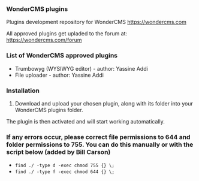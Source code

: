 ### WonderCMS plugins
Plugins development repository for WonderCMS https://wondercms.com

All approved plugins get upladed to the forum at: https://wondercms.com/forum

### List of WonderCMS approved plugins
- Trumbowyg (WYSIWYG editor) - author: Yassine Addi
- File uploader - author: Yassine Addi

### Installation
1. Download and upload your chosen plugin, along with its folder into your WonderCMS plugins folder.

The plugin is then activated and will start working automatically.

### If any errors occur, please correct file permissions to 644 and folder permissions to 755. You can do this manually or with the script below (added by Bill Carson)
  - `find ./ -type d -exec chmod 755 {} \;`
  - `find ./ -type f -exec chmod 644 {} \;`
